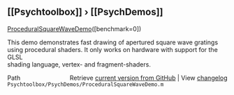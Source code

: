 ## [[Psychtoolbox]] &#8250; [[PsychDemos]]

[ProceduralSquareWaveDemo](ProceduralSquareWaveDemo)([benchmark=0])  
  
This demo demonstrates fast drawing of apertured square wave gratings   
using procedural shaders. It only works on hardware with support for the GLSL  
shading language, vertex- and fragment-shaders.  




<div class="code_header" style="text-align:right;">
  <span style="float:left;">Path&nbsp;&nbsp;</span> <span class="counter">Retrieve <a href=
  "https://raw.github.com/Psychtoolbox-3/Psychtoolbox-3/beta/Psychtoolbox/PsychDemos/ProceduralSquareWaveDemo.m">current version from GitHub</a> | View <a href=
  "https://github.com/Psychtoolbox-3/Psychtoolbox-3/commits/beta/Psychtoolbox/PsychDemos/ProceduralSquareWaveDemo.m">changelog</a></span>
</div>
<div class="code">
  <code>Psychtoolbox/PsychDemos/ProceduralSquareWaveDemo.m</code>
</div>


